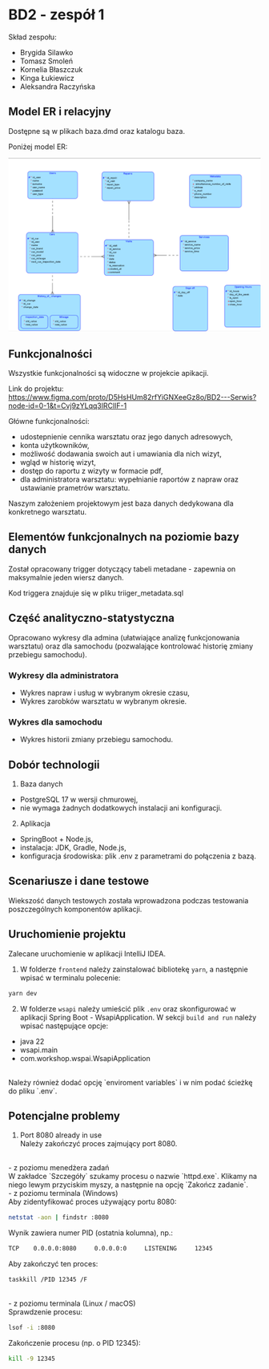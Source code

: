 # BD2 - zespół 1

Skład zespołu:
- Brygida Silawko
- Tomasz Smoleń
- Kornelia Błaszczuk
- Kinga Łukiewicz
- Aleksandra Raczyńska

## Model ER i relacyjny

Dostępne są w plikach baza.dmd oraz katalogu baza.

Poniżej model ER:

![model_ER](image.png)

## Funkcjonalności

Wszystkie funkcjonalności są widoczne w projekcie apikacji.

Link do projektu: https://www.figma.com/proto/D5HsHUm82rfYiGNXeeGz8o/BD2---Serwis?node-id=0-1&t=Cvj9zYLqq3lRClIF-1

Główne funkcjonalności:
- udostepnienie cennika warsztatu oraz jego danych adresowych,
- konta użytkowników,
- możliwość dodawania swoich aut i umawiania dla nich wizyt,
- wgląd w historię wizyt,
- dostęp do raportu z wizyty w formacie pdf,
- dla administratora warsztatu: wypełnianie raportów z napraw oraz ustawianie prametrów warsztatu.

Naszym założeniem projektowym jest baza danych dedykowana dla konkretnego warsztatu.

## Elementów funkcjonalnych na poziomie bazy danych

Został opracowany trigger dotyczący tabeli metadane - zapewnia on maksymalnie jeden wiersz danych.

Kod triggera znajduje się w pliku triiger_metadata.sql

## Część analityczno-statystyczna
Opracowano wykresy dla admina (ułatwiające analizę funkcjonowania warsztatu) oraz dla samochodu (pozwalające kontrolować historię zmiany przebiegu samochodu). 

### Wykresy dla administratora
- Wykres napraw i usług w wybranym okresie czasu,
- Wykres zarobków warsztatu w wybranym okresie.

### Wykres dla samochodu
- Wykres historii zmiany przebiegu samochodu.

## Dobór technologii

1. Baza danych
 - PostgreSQL 17 w wersji chmurowej,
 - nie wymaga żadnych dodatkowych instalacji ani konfiguracji.

2. Aplikacja
 - SpringBoot + Node.js,
 - instalacja: JDK, Gradle, Node.js,
 - konfiguracja środowiska: plik .env z parametrami do połączenia z bazą.

 ## Scenariusze i dane testowe

Wiekszość danych testowych została wprowadzona podczas testowania poszczególnych komponentów aplikacji.

## Uruchomienie projektu
Zalecane uruchomienie w aplikacji IntelliJ IDEA.

1. W folderze `frontend` należy zainstalować bibliotekę `yarn`, a następnie wpisać w terminalu polecenie:
```bash
yarn dev
```
2. W folderze `wsapi` należy umieścić plik `.env` oraz skonfigurować w aplikacji Spring Boot - WsapiApplication.
W sekcji `build and run` należy wpisać następujące opcje:
- java 22
- wsapi.main 
- com.workshop.wspai.WsapiApplication
<br>
Należy również dodać opcję `enviroment variables` i w nim podać ścieżkę do pliku `.env`.

## Potencjalne problemy
1. Port 8080 already in use  
Należy zakończyć proces zajmujący port 8080. 
<br>
- z poziomu menedżera zadań
<br>
W zakładce `Szczegóły` szukamy procesu o nazwie `httpd.exe`. Klikamy na niego lewym przyciskim myszy, a następnie na opcję `Zakończ zadanie`.
<br>
- z poziomu terminala (Windows)
<br>
Aby zidentyfikować proces używający portu 8080:

```bash
netstat -aon | findstr :8080
```

Wynik zawiera numer PID (ostatnia kolumna), np.:

```bash
TCP    0.0.0.0:8080     0.0.0.0:0     LISTENING     12345
```

Aby zakończyć ten proces:

```bash
taskkill /PID 12345 /F
```

<br>
- z poziomu terminala (Linux / macOS)
<br>
Sprawdzenie procesu:

```bash
lsof -i :8080
```

Zakończenie procesu (np. o PID 12345):

```bash
kill -9 12345
```
